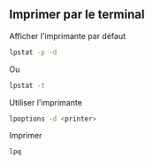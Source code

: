 ## Imprimer par le terminal
Afficher l'imprimante par défaut
```bash
lpstat -p -d
```
Ou
```bash
lpstat -t
```
Utiliser l'imprimante
```bash
lpoptions -d <printer>
```

Imprimer
```bash
lpq
```

